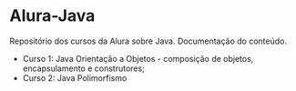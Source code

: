 # Alura-Java
Repositório dos cursos da Alura sobre Java. 
Documentação do conteúdo.

<ul>
  <li>Curso 1: Java Orientação a Objetos - composição de objetos, encapsulamento e construtores;</li>

<li>Curso 2: Java Polimorfismo </li>
  
  </ul>
